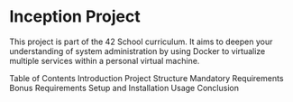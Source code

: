 # Inception Project
This project is part of the 42 School curriculum. It aims to deepen your understanding of system administration by using Docker to virtualize multiple services within a personal virtual machine.

Table of Contents
Introduction
Project Structure
Mandatory Requirements
Bonus Requirements
Setup and Installation
Usage
Conclusion
